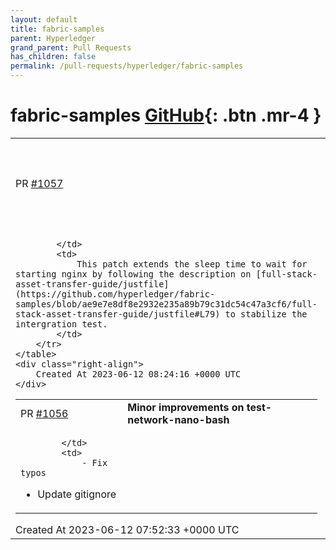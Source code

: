 ```yaml
---
layout: default
title: fabric-samples
parent: Hyperledger
grand_parent: Pull Requests
has_children: false
permalink: /pull-requests/hyperledger/fabric-samples
---
```


# fabric-samples <span class="fs-3 right-align">[GitHub](https://github.com/hyperledger/fabric-samples){: .btn .mr-4 }</span>


<div>
    <table>
        <tr>
            <td>
                PR <a href="https://github.com/hyperledger/fabric-samples/pull/1057" class=".btn">#1057</a>
            </td>
            <td>
                <b>
                    FSAT: Extend sleep time to stabilize integration test
                </b>
            </td>
        </tr>
        <tr>
            <td>
                
            </td>
            <td>
                This patch extends the sleep time to wait for starting nginx by following the description on [full-stack-asset-transfer-guide/justfile](https://github.com/hyperledger/fabric-samples/blob/ae9e7e8df8e2932e235a89b79c31dc54c47a3cf6/full-stack-asset-transfer-guide/justfile#L79) to stabilize the intergration test.
            </td>
        </tr>
    </table>
    <div class="right-align">
        Created At 2023-06-12 08:24:16 +0000 UTC
    </div>
</div>

<div>
    <table>
        <tr>
            <td>
                PR <a href="https://github.com/hyperledger/fabric-samples/pull/1056" class=".btn">#1056</a>
            </td>
            <td>
                <b>
                    Minor improvements on test-network-nano-bash
                </b>
            </td>
        </tr>
        <tr>
            <td>
                
            </td>
            <td>
                - Fix typos
- Update gitignore
            </td>
        </tr>
    </table>
    <div class="right-align">
        Created At 2023-06-12 07:52:33 +0000 UTC
    </div>
</div>

